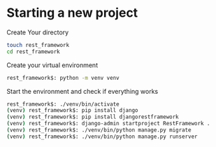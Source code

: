 # Starting a new project

Create Your directory

```sh
touch rest_framework
cd rest_framework
```

Create your virtual environment

```sh
rest_framework$: python -m venv venv
```

Start the environment and check if everything works

```sh
rest_framework$: ./venv/bin/activate
(venv) rest_framework$: pip install django
(venv) rest_framework$: pip install djangorestframework
(venv) rest_framework$: django-admin startproject RestFramework .
(venv) rest_framework$: ./venv/bin/python manage.py migrate
(venv) rest_framework$: ./venv/bin/python manage.py runserver
```
